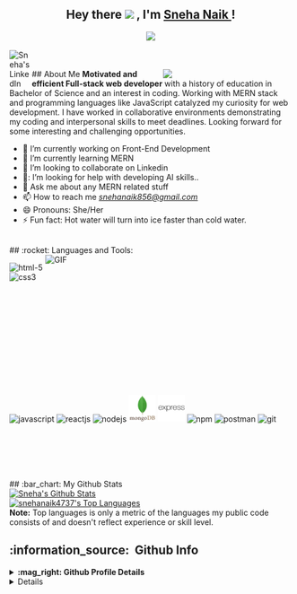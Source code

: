 <!-- <img src="https://github-readme-stats.vercel.app/api?username=snehanaik4737&&show_icons=true&title_color=ffffff&icon_color=bb2acf&text_color=daf7dc&bg_color=151515">
<img src="https://github-readme-stats.vercel.app/api/top-langs/?username=snehanaik4737&layout=compact">
 -->
<h2 align="center">
  Hey there <img src="https://media.giphy.com/media/hvRJCLFzcasrR4ia7z/giphy.gif" width="28"> , I'm <a href="">Sneha Naik </a>!
</h2>
<p align="center">
  <img src="https://readme-typing-svg.herokuapp.com/?lines=Passionate%20Coder;Self%20taught%20Programmer&center=true&width=500&height=50">
</p>
<a href="https://www.linkedin.com/in/sneha-naik-/">
  <img align="left" alt="Sneha's LinkedIn" width="40px" src="https://raw.githubusercontent.com/peterthehan/peterthehan/master/assets/linkedin.svg" />
</a>
<!-- <a href="https://twitter.com/snehanaik4737">
  <img align="left" alt="sneha | Twitter" width="40px" src="https://raw.githubusercontent.com/peterthehan/peterthehan/master/assets/twitter.svg" />
</a> -->
<br/>
<br/>
## About Me
<img align='right' src="https://media.giphy.com/media/M9gbBd9nbDrOTu1Mqx/giphy.gif" width="230">
<b>Motivated and efficient Full-stack web developer</b> with a history of education in Bachelor of Science and an interest in coding. Working with MERN stack and programming languages like JavaScript catalyzed my curiosity for web development. I have worked in collaborative environments demonstrating my coding and interpersonal skills to meet deadlines. Looking forward for some interesting and challenging opportunities.

- :telescope: I’m currently working on Front-End Development
- :seedling: I’m currently learning MERN
- :dancers: I’m looking to collaborate on Linkedin
- 🤔: I’m looking for help with developing AI skills..
- :speech_balloon: Ask me about any MERN related stuff
- :mailbox: How to reach me *snehanaik856@gmail.com*
- :smile: Pronouns: She/Her
- :zap: Fun fact: Hot water will turn into ice faster than cold water.
 <br>
## :rocket: Languages and Tools:
 <img align="right" alt="GIF" clear = "both" src="https://github.com/abhisheknaiidu/abhisheknaiidu/blob/master/code.gif?raw=true" width="440" height="250" />
<p align="left">
    <img src="https://img.icons8.com/color/48/000000/html-5.png" alt="html-5"/>
    <img src="https://img.icons8.com/color/48/000000/css3.png" alt="css3"/>
    <img src="https://img.icons8.com/color/48/000000/javascript.png" alt="javascript"/>
    <img src="https://img.icons8.com/officel/80/000000/react.png" alt="reactjs"  width="48" height="48"/>
    <img src="https://img.icons8.com/color/48/000000/nodejs.png" alt="nodejs"/>
    <img src="https://raw.githubusercontent.com/devicons/devicon/master/icons/mongodb/mongodb-original-wordmark.svg" alt="mongodb" width="48" height="48"/>
    <img src="https://raw.githubusercontent.com/devicons/devicon/master/icons/express/express-original-wordmark.svg" alt="express" width="48" height="48"/>
    <img src="https://img.icons8.com/color/48/000000/npm.png"  alt="npm"/>
    <img src="https://www.vectorlogo.zone/logos/getpostman/getpostman-icon.svg" alt="postman" width="45" height="45" alt="postman"/>
    <img src="https://img.icons8.com/color/48/000000/git.png" alt="git"/>
</p>
<br/>
<br/>
<br/>
<br/>
<br/>
## :bar_chart: My Github Stats
<br/>
    <a href="https://github.com/snehanaik4737/github-readme-stats"><img alt="Sneha's Github Stats" src="https://github-readme-stats.vercel.app/api?username=snehanaik4737&show_icons=true&count_private=true&theme=chartreuse-dark&hide_border=true&bg_color=0D1117" /></a>
    </br>
  <a href="https://github.com/snehanaik4737/github-readme-stats"><img alt="snehanaik4737's Top Languages" src="https://github-readme-stats.vercel.app/api/top-langs/?username=snehanaik4737&langs_count=8&count_private=true&layout=compact&theme=react&hide_border=true&bg_color=0D1117" /></a>
  <br/>
  <b>Note:</b> Top languages is only a metric of the languages my public code consists of and doesn't reflect experience or skill level.
 <br>
 <h2>:information_source: &nbsp;Github Info</h2>
<details>	
  <summary><b>:mag_right: Github Profile Details</b></summary>
<p align="center"><img height="180em" src="https://github-profile-summary-cards.vercel.app/api/cards/profile-details?username=snehanaik4737&theme=github_dark" alt="Abhi-lab2" align = "center"/></p>
</details>
<details>
<!--  <summary><b>:fire: Github Streaks</b></summary>
<p align="center"><img src="https://github-readme-streak-statskbiswal01s.herokuapp.com/?user=snehanaik4737&theme=black-ice&hide_border=true&stroke=0000&background=0D1117&ring=e05397&fire=e05397&currStreakLabel=e05397" alt="Abhi-lab2" /></p>
</details> -->
<details>
<summary><b>:bar_chart: Github Contribution Graph</b></summary>
<p align="center"<a href="#"><img alt="snehanaik4737's Activity Graph" src="https://activity-graph.herokuapp.com/graph?username=snehanaik4737&bg_color=0D1117&color=e05397&line=e05397&point=FFFFFF&hide_border=true&" /></a></p>
</details>
<details>
 <summary><b>:trophy: Github Achievements</b></summary>
<p align="center"> <a href="https://github.com/snehanaik4737"><img src="https://github-profile-trophy.vercel.app/?username=snehanaik4737&margin-w=5&theme=radical" alt="Sneha" /></a> </p>
 </details>
 <hr>
<p align="center">
    <i>Take a look at my repositories and let's get in touch!</i><br><br>
   <img alt="Thank You!" title="Thank You" src="https://img.shields.io/badge/Thank-You-ff69b4.svg"/>
</p>
